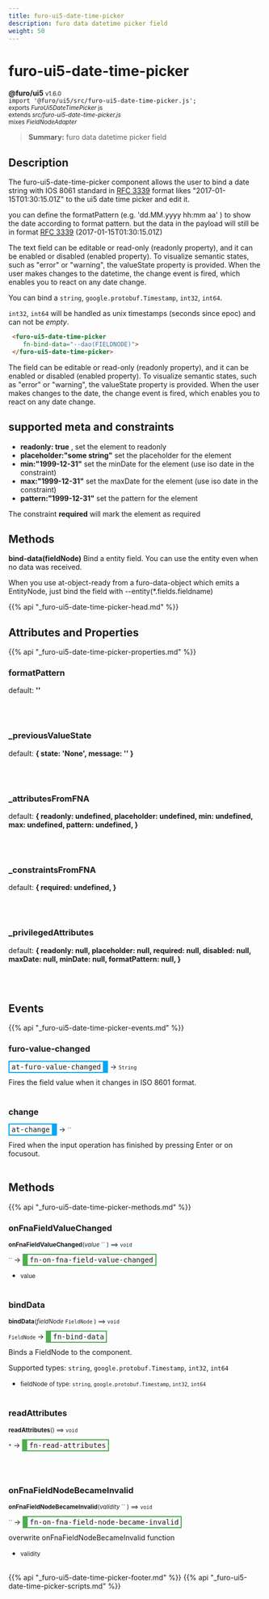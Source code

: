 ```yaml
---
title: furo-ui5-date-time-picker
description: furo data datetime picker field
weight: 50
---
```


# furo-ui5-date-time-picker
**@furo/ui5** <small>v1.6.0</small>
<br>`import '@furo/ui5/src/furo-ui5-date-time-picker.js';`<small>
<br>exports *FuroUi5DateTimePicker* js
<br>extends *src/furo-ui5-date-time-picker.js*
<br> mixes *FieldNodeAdapter*</small>

> **Summary:** furo data datetime picker field

## Description

The furo-ui5-date-time-picker component allows the user to bind a date string
with IOS 8061 standard in [RFC 3339](https://www.ietf.org/rfc/rfc3339.txt) format likes "2017-01-15T01:30:15.01Z" to the ui5 date time picker and edit it.

you can define the formatPattern (e.g. 'dd.MM.yyyy hh:mm aa' ) to show the date according to format pattern. but the data in
the payload will still be in format [RFC 3339](https://www.ietf.org/rfc/rfc3339.txt)  (2017-01-15T01:30:15.01Z)

The text field can be editable or read-only (readonly property), and it can be enabled or disabled (enabled property).
To visualize semantic states, such as "error" or "warning", the valueState property is provided.
When the user makes changes to the datetime, the change event is fired, which enables you to react on any date change.

You can bind a `string`, `google.protobuf.Timestamp`, `int32`, `int64`.

`int32`, `int64` will be handled as unix timestamps (seconds since epoc) and can not be *empty*.

```html
 <furo-ui5-date-time-picker
    fn-bind-data="--dao(FIELDNODE)">
 </furo-ui5-date-time-picker>
```

The field can be editable or read-only (readonly property), and it can be enabled or disabled (enabled property).
To visualize semantic states, such as "error" or "warning", the valueState property is provided.
When the user makes changes to the date, the change event is fired, which enables you to react on any date change.

## supported meta and constraints
- **readonly: true** , set the element to readonly
- **placeholder:"some string"** set the placeholder for the element
- **min:"1999-12-31"** set the minDate for the element (use iso date in the constraint)
- **max:"1999-12-31"** set the maxDate for the element (use iso date in the constraint)
- **pattern:"1999-12-31"** set the pattern for the element

The constraint **required** will mark the element as required

## Methods
**bind-data(fieldNode)**
Bind a entity field. You can use the entity even when no data was received.

When you use at-object-ready from a furo-data-object which emits a EntityNode, just bind the field with --entity(*.fields.fieldname)

{{% api "_furo-ui5-date-time-picker-head.md" %}}

## Attributes and Properties
{{% api "_furo-ui5-date-time-picker-properties.md" %}}

















### **formatPattern**
default: **&#39;&#39;**</small>


<br><br>

### **_previousValueState**
default: **{ state: &#39;None&#39;, message: &#39;&#39; }**</small>


<br><br>

### **_attributesFromFNA**
default: **{
      readonly: undefined,
      placeholder: undefined,
      min: undefined,
      max: undefined,
      pattern: undefined,
    }**</small>


<br><br>

### **_constraintsFromFNA**
default: **{
      required: undefined,
    }**</small>


<br><br>

### **_privilegedAttributes**
default: **{
      readonly: null,
      placeholder: null,
      required: null,
      disabled: null,
      maxDate: null,
      minDate: null,
      formatPattern: null,
    }**</small>


<br><br>
## Events
{{% api "_furo-ui5-date-time-picker-events.md" %}}

### **furo-value-changed**
<span  style="border-width:2px 10px 2px 2px; border-style: solid;border-color:  rgb(2, 168, 244);font-family:monospace; padding:2px 4px;">at-furo-value-changed</span>
→ <small>`String`</small>

Fires the field value when it changes in ISO 8601 format.
<br><br>
### **change**
<span  style="border-width:2px 10px 2px 2px; border-style: solid;border-color:  rgb(2, 168, 244);font-family:monospace; padding:2px 4px;">at-change</span>
→ <small>``</small>

Fired when the input operation has finished by pressing Enter or on focusout.
<br><br>

## Methods
{{% api "_furo-ui5-date-time-picker-methods.md" %}}



### **onFnaFieldValueChanged**
<small>**onFnaFieldValueChanged**(*value* `` ) ⟹ `void`</small>

<small>`` </small> →
<span  style="border-width:2px 2px 2px 10px; border-style: solid;border-color:  rgb(76, 175, 80);font-family:monospace; padding:2px 4px;">fn-on-fna-field-value-changed</span>



- <small>value </small>
<br><br>



### **bindData**
<small>**bindData**(*fieldNode* `FieldNode` ) ⟹ `void`</small>

<small>`FieldNode` </small> →
<span  style="border-width:2px 2px 2px 10px; border-style: solid;border-color:  rgb(76, 175, 80);font-family:monospace; padding:2px 4px;">fn-bind-data</span>

Binds a FieldNode to the component.

Supported types: `string`, `google.protobuf.Timestamp`, `int32`, `int64`

- <small>fieldNode of type: `string`, `google.protobuf.Timestamp`, `int32`, `int64`</small>
<br><br>

### **readAttributes**
<small>**readAttributes**() ⟹ `void`</small>

<small>`*`</small> →
<span  style="border-width:2px 2px 2px 10px; border-style: solid;border-color:  rgb(76, 175, 80);font-family:monospace; padding:2px 4px;">fn-read-attributes</span>



<br><br>

### **onFnaFieldNodeBecameInvalid**
<small>**onFnaFieldNodeBecameInvalid**(*validity* `` ) ⟹ `void`</small>

<small>`` </small> →
<span  style="border-width:2px 2px 2px 10px; border-style: solid;border-color:  rgb(76, 175, 80);font-family:monospace; padding:2px 4px;">fn-on-fna-field-node-became-invalid</span>

overwrite onFnaFieldNodeBecameInvalid function

- <small>validity </small>
<br><br>
















{{% api "_furo-ui5-date-time-picker-footer.md" %}}
{{% api "_furo-ui5-date-time-picker-scripts.md" %}}

